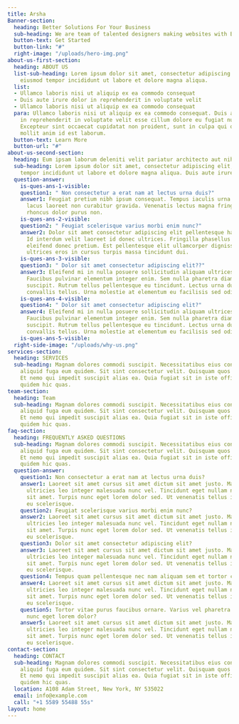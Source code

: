 ```yaml
---
title: Arsha
Banner-section:
  heading: Better Solutions For Your Business
  sub-heading: We are team of talented designers making websites with Bootstrap
  button-text: Get Started
  button-link: "#"
  right-image: "/uploads/hero-img.png"
about-us-first-section:
  heading: ABOUT US
  list-sub-heading: Lorem ipsum dolor sit amet, consectetur adipiscing elit, sed do
    eiusmod tempor incididunt ut labore et dolore magna aliqua.
  list:
  - Ullamco laboris nisi ut aliquip ex ea commodo consequat
  - Duis aute irure dolor in reprehenderit in voluptate velit
  - Ullamco laboris nisi ut aliquip ex ea commodo consequat
  para: Ullamco laboris nisi ut aliquip ex ea commodo consequat. Duis aute irure dolor
    in reprehenderit in voluptate velit esse cillum dolore eu fugiat nulla pariatur.
    Excepteur sint occaecat cupidatat non proident, sunt in culpa qui officia deserunt
    mollit anim id est laborum.
  button-text: Learn More
  button-url: "#"
about-us-second-section:
  heading: Eum ipsam laborum deleniti velit pariatur architecto aut nihil
  sub-heading: Lorem ipsum dolor sit amet, consectetur adipiscing elit, sed do eiusmod
    tempor incididunt ut labore et dolore magna aliqua. Duis aute irure dolor in reprehenderit
  question-answer:
    is-ques-ans-1-visible: 
    question1: " Non consectetur a erat nam at lectus urna duis?"
    answer1: Feugiat pretium nibh ipsum consequat. Tempus iaculis urna id volutpat
      lacus laoreet non curabitur gravida. Venenatis lectus magna fringilla urna porttitor
      rhoncus dolor purus non.
    is-ques-ans-2-visible: 
    question2: " Feugiat scelerisque varius morbi enim nunc?"
    answer2: Dolor sit amet consectetur adipiscing elit pellentesque habitant morbi.
      Id interdum velit laoreet id donec ultrices. Fringilla phasellus faucibus scelerisque
      eleifend donec pretium. Est pellentesque elit ullamcorper dignissim. Mauris
      ultrices eros in cursus turpis massa tincidunt dui.
    is-ques-ans-3-visible: 
    question3: " Dolor sit amet consectetur adipiscing elit??"
    answer3: Eleifend mi in nulla posuere sollicitudin aliquam ultrices sagittis orci.
      Faucibus pulvinar elementum integer enim. Sem nulla pharetra diam sit amet nisl
      suscipit. Rutrum tellus pellentesque eu tincidunt. Lectus urna duis convallis
      convallis tellus. Urna molestie at elementum eu facilisis sed odio morbi quis
    is-ques-ans-4-visible: 
    question4: " Dolor sit amet consectetur adipiscing elit?"
    answer4: Eleifend mi in nulla posuere sollicitudin aliquam ultrices sagittis orci.
      Faucibus pulvinar elementum integer enim. Sem nulla pharetra diam sit amet nisl
      suscipit. Rutrum tellus pellentesque eu tincidunt. Lectus urna duis convallis
      convallis tellus. Urna molestie at elementum eu facilisis sed odio morbi quis
    is-ques-ans-5-visible: 
  right-side-image: "/uploads/why-us.png"
services-section:
  heading: SERVICES
  sub-heading: Magnam dolores commodi suscipit. Necessitatibus eius consequatur ex
    aliquid fuga eum quidem. Sit sint consectetur velit. Quisquam quos quisquam cupiditate.
    Et nemo qui impedit suscipit alias ea. Quia fugiat sit in iste officiis commodi
    quidem hic quas.
team-section:
  heading: Team
  sub-heading: Magnam dolores commodi suscipit. Necessitatibus eius consequatur ex
    aliquid fuga eum quidem. Sit sint consectetur velit. Quisquam quos quisquam cupiditate.
    Et nemo qui impedit suscipit alias ea. Quia fugiat sit in iste officiis commodi
    quidem hic quas.
faq-section:
  heading: FREQUENTLY ASKED QUESTIONS
  sub-heading: Magnam dolores commodi suscipit. Necessitatibus eius consequatur ex
    aliquid fuga eum quidem. Sit sint consectetur velit. Quisquam quos quisquam cupiditate.
    Et nemo qui impedit suscipit alias ea. Quia fugiat sit in iste officiis commodi
    quidem hic quas.
  question-answer:
    question1: Non consectetur a erat nam at lectus urna duis?
    answer1: Laoreet sit amet cursus sit amet dictum sit amet justo. Mauris vitae
      ultricies leo integer malesuada nunc vel. Tincidunt eget nullam non nisi est
      sit amet. Turpis nunc eget lorem dolor sed. Ut venenatis tellus in metus vulputate
      eu scelerisque.
    question2: Feugiat scelerisque varius morbi enim nunc?
    answer2: Laoreet sit amet cursus sit amet dictum sit amet justo. Mauris vitae
      ultricies leo integer malesuada nunc vel. Tincidunt eget nullam non nisi est
      sit amet. Turpis nunc eget lorem dolor sed. Ut venenatis tellus in metus vulputate
      eu scelerisque.
    question3: Dolor sit amet consectetur adipiscing elit?
    answer3: Laoreet sit amet cursus sit amet dictum sit amet justo. Mauris vitae
      ultricies leo integer malesuada nunc vel. Tincidunt eget nullam non nisi est
      sit amet. Turpis nunc eget lorem dolor sed. Ut venenatis tellus in metus vulputate
      eu scelerisque.
    question4: Tempus quam pellentesque nec nam aliquam sem et tortor consequat?
    answer4: Laoreet sit amet cursus sit amet dictum sit amet justo. Mauris vitae
      ultricies leo integer malesuada nunc vel. Tincidunt eget nullam non nisi est
      sit amet. Turpis nunc eget lorem dolor sed. Ut venenatis tellus in metus vulputate
      eu scelerisque.
    question5: Tortor vitae purus faucibus ornare. Varius vel pharetra vel turpis
      nunc eget lorem dolor?
    answer5: Laoreet sit amet cursus sit amet dictum sit amet justo. Mauris vitae
      ultricies leo integer malesuada nunc vel. Tincidunt eget nullam non nisi est
      sit amet. Turpis nunc eget lorem dolor sed. Ut venenatis tellus in metus vulputate
      eu scelerisque.
contact-section:
  heading: CONTACT
  sub-heading: Magnam dolores commodi suscipit. Necessitatibus eius consequatur ex
    aliquid fuga eum quidem. Sit sint consectetur velit. Quisquam quos quisquam cupiditate.
    Et nemo qui impedit suscipit alias ea. Quia fugiat sit in iste officiis commodi
    quidem hic quas.
  location: A108 Adam Street, New York, NY 535022
  email: info@example.com
  call: "+1 5589 55488 55s"
layout: home
---
```


